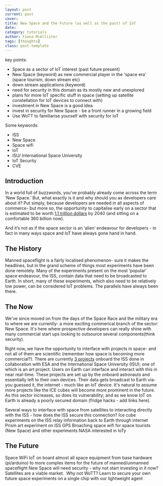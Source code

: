 ```yaml
---
layout: post
current: post
cover: 
title: New Space and the Future (as well as the past) of IoT
date: 
category: tutorials
author: Fiona McAllister
tags: [thoughts]
class: post-template
---
```


key points:

* Space as a sector of IoT interest (past future present)
* New Space (keyword) as new commercial player in the 'space era' (space tourism, down stream etc)
* down stream applications (keyword)
* need for security in this domain as its mostly new and unexplored
* plans for more IoT specific stuff in space (setting up satellite constellation for IoT devices to connect with)
* investment in New Space is a good idea
* invest in security for New Space - be a front runner in a growing field
* Use WoTT to familiarise yourself with security for IoT

Some keywords:
 
 * ISS
 * New Space
 * Space wifi
 * IoT
 * ISU/ International Space University 
 * IoT Security
 * CVE 



## Introduction

In a world full of buzzwords, you’ve probably already come across the term ‘New Space.’ But, what exactly is it and why should you as developers care about it? 
Put simply, because developers are needed in all aspects of commerce- but more so, the opportunity to capitalise early on a sector that is estimated to be worth [1.1 trillion dollars]((https://www.nato-pa.int/download-file?filename=sites/default/files/2018-12/2018%20-%20THE%20FUTURE%20OF%20SPACE%20INDUSTRY%20-%20BOCKEL%20REPORT%20-%20173%20ESC%2018%20E%20fin.pdf) 
) by 2040 (and sitting on a comfortable 360 billion now).

And it’s not as if the space sector is an ‘alien’ endeavour for developers - in fact in many ways space and IoT have always gone hand in hand.

## The History 

Manned spaceflight is a fairly localised phenomenon- sure it makes the headlines, but in the grand scheme of things most experiments have been done remotely. Many of the experiments present on the most ‘popular’ space endeavour, the ISS, contain data that need to be broadcasted to Earth. In short, many of these experiments, which also need to be relatively low power, can be considered IoT problems. The parallels have always been there. 

## The Now

We've since moved on from the days of the Space Race and the military era to where we are currently- a more exciting commerical branch of the sector: New Space. It's here where prospective developers can really shine with many commercial start ups looking to outsource several components(think security).

Right now, we have the opportunity to interface with projects in space- and not all of them are scientific (remember how space is becoming more commercial?). There are currently [3 projects](https://www.esa.int/Science_Exploration/Human_and_Robotic_Exploration/Research/ICE_Cubes_space_research_service_open_for_business) onboard the ISS done in collaboration with ESA and the International Space University (ISU); one of which is an art project. Users on Earth can interface and interact with this in near real-time. These projects are set up by the onboard astronauts and essentially left to their own devices. Their data gets broadcast to Earth via- you guessed it, the internet - much like an IoT device. It's natural to assume more projects like the ICE cubes will become more prominent in the future. As this sector increases, so does its vulnerability; and as we know IoT on Earth is already a poorly secured domain (fridge hacks - add links here).




Several ways to interface with space from satellites to interacting directly with the ISS - how does the ISS secure this connection?
Ice cube experiments on the ISS relay information back to Earth through internet
Prism art experiment on ISS
GPS
Broaching space wifi for space tourists (New Space) and other experiments
NASA interested in IoTy

## The Future

Space WiFi
IoT on board almost all space equipment from base hardware (pi/arduino) to more complex items for the future of manned/unmanned spaceflight
New Space will need security - why not start investing in it now? Satellites are a viable market.
 Why not WoTT? Learn to secure your own future space experiments on a single chip with our lightweight agent